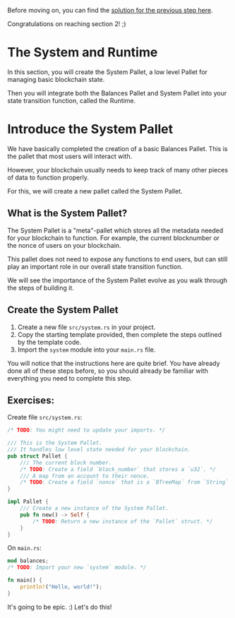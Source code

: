 Before moving on, you can find the [solution for the previous step here](https://gist.github.com/nomadbitcoin/afd212bee56108f0cd87c712ad5d3fdf).

Congratulations on reaching section 2! ;)

# The System and Runtime

In this section, you will create the System Pallet, a low level Pallet for managing basic blockchain state.

Then you will integrate both the Balances Pallet and System Pallet into your state transition function, called the Runtime.

# Introduce the System Pallet

We have basically completed the creation of a basic Balances Pallet. This is the pallet that most users will interact with.

However, your blockchain usually needs to keep track of many other pieces of data to function properly.

For this, we will create a new pallet called the System Pallet.

## What is the System Pallet?

The System Pallet is a "meta"-pallet which stores all the metadata needed for your blockchain to function. For example, the current blocknumber or the nonce of users on your blockchain.

This pallet does not need to expose any functions to end users, but can still play an important role in our overall state transition function.

We will see the importance of the System Pallet evolve as you walk through the steps of building it.

## Create the System Pallet

1. Create a new file `src/system.rs` in your project.
2. Copy the starting template provided, then complete the steps outlined by the template code.
3. Import the `system` module into your `main.rs` file.

You will notice that the instructions here are quite brief. You have already done all of these steps before, so you should already be familiar with everything you need to complete this step.


## Exercises:

Create file `src/system.rs`:
```rust
/* TODO: You might need to update your imports. */

/// This is the System Pallet.
/// It handles low level state needed for your blockchain.
pub struct Pallet {
	/// The current block number.
	/* TODO: Create a field `block_number` that stores a `u32`. */
	/// A map from an account to their nonce.
	/* TODO: Create a field `nonce` that is a `BTreeMap` from `String` to `u32`. */
}

impl Pallet {
	/// Create a new instance of the System Pallet.
	pub fn new() -> Self {
		/* TODO: Return a new instance of the `Pallet` struct. */
	}
}
```
On `main.rs`:
```rust
mod balances;
/* TODO: Import your new `system` module. */

fn main() {
	println!("Hello, world!");
}
```

It's going to be epic. :) Let's do this!